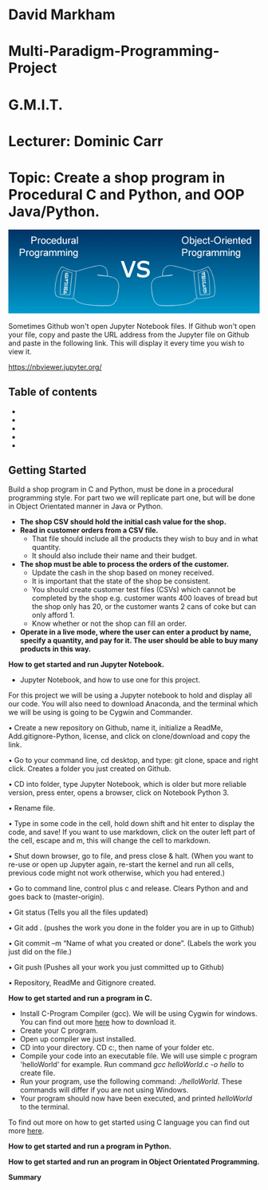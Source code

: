 # David Markham 
# Multi-Paradigm-Programming-Project
# G.M.I.T.
# Lecturer: Dominic Carr
# Topic: Create a shop program in Procedural C and Python, and OOP Java/Python.

![Title](Images/image1.png) 

Sometimes Github won't open Jupyter Notebook files. If Github won't open your file, copy and paste the URL address from the Jupyter file on Github and paste in the following link. This will display it every time you wish to view it.

https://nbviewer.jupyter.org/ 

**Table of contents**
- 
- 
- 
- 
- 
- 


## Getting Started

Build a shop program in C and Python, must be done in a procedural programming style. For part two we will replicate part one, but will be done in Object Orientated manner in Java or Python. 

- **The shop CSV should hold the initial cash value for the shop.**
- **Read in customer orders from a CSV file.**
    - That file should include all the products they wish to buy and in what quantity.
    - It should also include their name and their budget.
- **The shop must be able to process the orders of the customer.**
    - Update the cash in the shop based on money received.
    - It is important that the state of the shop be consistent.
    - You should create customer test files (CSVs) which cannot be completed by the shop e.g. customer wants 400
      loaves of bread but the shop only has 20, or the customer wants 2 cans of coke but can only afford 1.
    - Know whether or not the shop can fill an order. 
- **Operate in a live mode, where the user can enter a product by name, specify a quantity, and pay for it. The user should be able to buy many products in this way.** 

**How to get started and run Jupyter Notebook.** 

- Jupyter Notebook, and how to use one for this project.

For this project we will be using a Jupyter notebook to hold and display all our code. You will also need to download Anaconda, and the terminal which we will be using is going to be Cygwin and Commander.

• Create a new repository on Github, name it, initialize a ReadMe, Add.gitignore-Python, license, and click on clone/download and copy the link.

• Go to your command line, cd desktop, and type: git clone, space and right click. Creates a folder you just created on Github.

• CD into folder, type Jupyter Notebook, which is older but more reliable version, press enter, opens a browser, click on Notebook Python 3.

• Rename file.

• Type in some code in the cell, hold down shift and hit enter to display the code, and save! If you want to use markdown, click on the outer left part of the cell, escape and m, this will change the cell to markdown.

• Shut down browser, go to file, and press close & halt. (When you want to re-use or open up Jupyter again, re-start the kernel and run all cells, previous code might not work otherwise, which you had entered.)

• Go to command line, control plus c and release. Clears Python and and goes back to (master-origin).

• Git status (Tells you all the files updated)

• Git add . (pushes the work you done in the folder you are in up to Github)

• Git commit –m “Name of what you created or done”. (Labels the work you just did on the file.)

• Git push (Pushes all your work you just committed up to Github)

• Repository, ReadMe and Gitignore created. 

**How to get started and run a program in C.**

- Install C-Program Compiler (gcc). We will be using Cygwin for windows. You can find out more <a href="https://cygwin.com/install.html">here</a> how to download it.
- Create your C program.
- Open up compiler we just installed.
- CD into your directory. CD c:, then name of your folder etc.
- Compile your code into an executable file. We will use simple c program 'helloWorld' for example. Run command *gcc helloWorld.c -o hello* to create file.
- Run your program, use the following command: *./helloWorld*. These commands will differ if you are not using Windows. 
- Your program should now have been executed, and printed *helloWorld* to the terminal.

To find out more on how to get started using C language you can find out more <a href="https://www.programiz.com/c-programming">here</a>.

**How to get started and run a program in Python.** 

**How to get started and run an program in Object Orientated Programming.** 

**Summary** 




